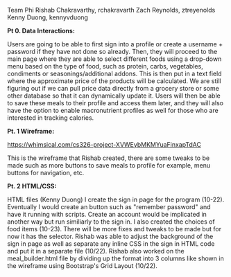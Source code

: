 Team Phi
Rishab Chakravarthy, rchakravarth 
Zach Reynolds, ztreyenolds
Kenny Duong, kennyvduong

**Pt 0. Data Interactions:**

Users are going to be able to first sign into a profile or create a username + password if they have not done so already. 
Then, they will proceed to the main page where they are able to select different foods using a drop-down menu based on the
type of food, such as protein, carbs, vegetables, condiments or seasonings/additional addons. This is then put in a text field
where the approximate price of the products will be calculated. We are still figuring out if we can pull price data directly 
from a grocery store or some other database so that it can dynamically update it. Users will then be able to save these meals
to their profile and access them later, and they will also have the option to enable macronutrient profiles as well for those 
who are interested in tracking calories.


**Pt. 1 Wireframe:**

https://whimsical.com/cs326-project-XVWEybMKMYuaFinxapTdAC

This is the wireframe that Rishab created, there are some tweaks to be made such as
more buttons to save meals to profile for example, menu buttons for navigation, etc.

**Pt. 2 HTML/CSS:**

HTML files (Kenny Duong)
I create the sign in page for the program (10-22). Eventually I would create an button such as "remember password" and have it running with scripts. Create an account would be implicated in another way but run similiarly to the sign in. I also created the choices of food items (10-23). There will be more fixes and tweaks to be made but for now it has the selector. Rishab was able to adjust the background of the sign in page as well as separate any inline CSS in the sign in HTML code and put it in a separate file (10/22). Rishab also worked on the meal_builder.html file by dividing up the format into 3 columns like shown in the wireframe using 
Bootstrap's Grid Layout (10/22).
